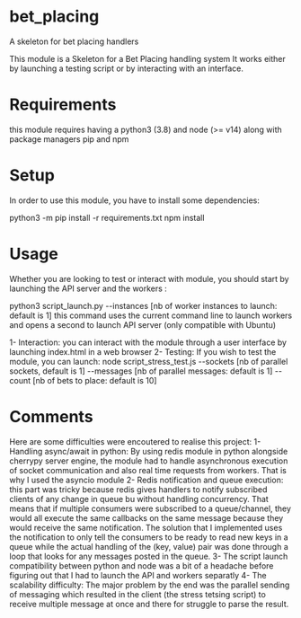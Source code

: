# bet_placing
A skeleton for bet placing handlers

This module is a Skeleton for a Bet Placing handling system
It works either by launching a testing script or by interacting with an interface.

# Requirements
this module requires having a python3 (3.8) and node (>= v14) along with package managers pip and npm

# Setup
In order to use this module, you have to install some dependencies:

python3 -m pip install -r requirements.txt
npm install

# Usage
Whether  you are looking to test or interact with module, you should start by launching the API server and the workers :

python3 script_launch.py --instances [nb of worker instances to launch: default is 1]
this command uses the current command line to launch workers and opens a second to launch API server (only compatible with Ubuntu)

1- Interaction: you can interact with the module through a user interface by launching index.html in a web browser
2- Testing: If you wish to test the module, you can launch:
 node script_stress_test.js --sockets [nb of parallel sockets, default is 1] --messages [nb of parallel messages: default is 1] --count [nb of bets to place: default is 10]
 
# Comments
Here are some difficulties were encoutered to realise this project:
1- Handling async/await in python: By using redis module in python alongside cherrypy server engine, the module had to handle asynchronous execution of socket communication and also real time requests from workers. That is why I used the asyncio module
2- Redis notification and queue execution: this part was tricky because redis gives handlers to notify subscribed clients of any change in queue bu without handling concurrency.
That means that if multiple consumers were subscribed to a queue/channel, they would all execute the same callbacks on the same message because they would receive the same notification.
The solution that I implemented uses the notification to only tell the consumers to be ready to read new keys in a queue while the actual handling of the (key, value) pair was done through a loop that looks for any messages posted in the queue.
3- The script launch compatibility between python and node was a bit of a headache before figuring out that I had to launch the API and workers separatly
4- The scalability difficulty: The major problem by the end was the parallel sending of messaging which resulted in the client (the stress tetsing script) to receive multiple message at once and there for struggle to parse the result.

